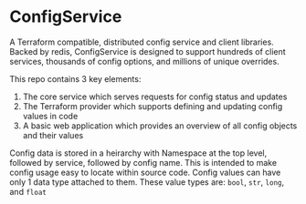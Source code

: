 ConfigService
===

A Terraform compatible, distributed config service and client libraries. Backed by redis, ConfigService is designed to support hundreds of client services, thousands of config options, and millions of unique overrides.

This repo contains 3 key elements:
1. The core service which serves requests for config status and updates
2. The Terraform provider which supports defining and updating config values in code
3. A basic web application which provides an overview of all config objects and their values

Config data is stored in a heirarchy with Namespace at the top level, followed by service, followed by config name. This is intended to make config usage easy to locate within source code. Config values can have only 1 data type attached to them. These value types are: `bool`, `str`, `long`, and `float`

